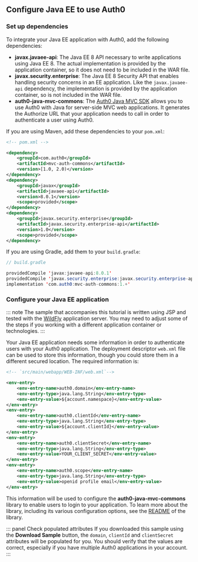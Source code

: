 ## Configure Java EE to use Auth0

### Set up dependencies

To integrate your Java EE application with Auth0, add the following dependencies:

- **javax.javaee-api**: The Java EE 8 API necessary to write applications using Java EE 8. The actual implementation is provided by the application container, so it does not need to be included in the WAR file.
- **javax.security.enterprise**: The Java EE 8 Security API that enables handling security concerns in an EE application. Like the `javax.javaee-api` dependency, the implementation is provided by the application container, so is not included in the WAR file.
- **auth0-java-mvc-commons**: The <a href="https://github.com/auth0/auth0-java-mvc-common" target="_blank">Auth0 Java MVC SDK</a> allows you to use Auth0 with Java for server-side MVC web applications. It generates the Authorize URL that your application needs to call in order to authenticate a user using Auth0.

If you are using Maven, add these dependencies to your `pom.xml`:

```xml
<!-- pom.xml -->

<dependency>
    <groupId>com.auth0</groupId>
    <artifactId>mvc-auth-commons</artifactId>
    <version>[1.0, 2.0)</version>
</dependency>
<dependency>
    <groupId>javax</groupId>
    <artifactId>javaee-api</artifactId>
    <version>8.0.1</version>
    <scope>provided</scope>
</dependency>
<dependency>
    <groupId>javax.security.enterprise</groupId>
    <artifactId>javax.security.enterprise-api</artifactId>
    <version>1.0</version>
    <scope>provided</scope>
</dependency>
```

If you are using Gradle, add them to your `build.gradle`:

```java
// build.gradle

providedCompile 'javax:javaee-api:8.0.1'
providedCompile 'javax.security.enterprise:javax.security.enterprise-api:1.0'
implementation 'com.auth0:mvc-auth-commons:1.+'
```

### Configure your Java EE application

::: note
The sample that accompanies this tutorial is written using JSP and tested with the <a href="https://wildfly.org/" target="_blank">WildFly</a> application server. You may need to adjust some of the steps if you working with a different application container or technologies.
:::

Your Java EE application needs some information in order to authenticate users with your Auth0 application. The deployment descriptor `web.xml` file can be used to store this information, though you could store them in a different secured location. The required information is:


```xml
<!-- `src/main/webapp/WEB-INF/web.xml`-->

<env-entry>
    <env-entry-name>auth0.domain</env-entry-name>
    <env-entry-type>java.lang.String</env-entry-type>
    <env-entry-value>${account.namespace}</env-entry-value>
</env-entry>
<env-entry>
    <env-entry-name>auth0.clientId</env-entry-name>
    <env-entry-type>java.lang.String</env-entry-type>
    <env-entry-value>${account.clientId}</env-entry-value>
</env-entry>
<env-entry>
    <env-entry-name>auth0.clientSecret</env-entry-name>
    <env-entry-type>java.lang.String</env-entry-type>
    <env-entry-value>YOUR_CLIENT_SECRET</env-entry-value>
</env-entry>
<env-entry>
    <env-entry-name>auth0.scope</env-entry-name>
    <env-entry-type>java.lang.String</env-entry-type>
    <env-entry-value>openid profile email</env-entry-value>
</env-entry>
```

This information will be used to configure the **auth0-java-mvc-commons** library to enable users to login to your application. To learn more about the library, including its various configuration options, see the <a href="https://github.com/auth0/auth0-java-mvc-common/blob/master/README.md" target="_blank">README</a> of the library.

::: panel Check populated attributes
If you downloaded this sample using the **Download Sample** button, the `domain`, `clientId` and `clientSecret` attributes will be populated for you. You should verify that the values are correct, especially if you have multiple Auth0 applications in your account.
:::
